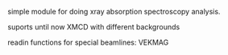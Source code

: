 simple module for doing xray absorption spectroscopy analysis. 

suports until now XMCD with different backgrounds

readin functions for special beamlines: VEKMAG
